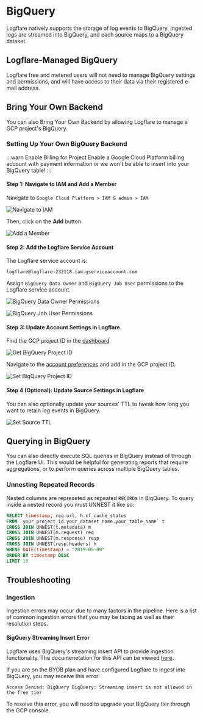 # BigQuery

Logflare natively supports the storage of log events to BigQuery. Ingested logs are streamed into BigQuery, and each source maps to a BigQuery dataset.

## Logflare-Managed BigQuery

Logflare free and metered users will not need to manage BigQuery settings and permissions, and will have access to their data via their registered e-mail address.

## Bring Your Own Backend

You can also Bring Your Own Backend by allowing Logflare to manage a GCP project's BigQuery.

### Setting Up Your Own BigQuery Backend

:::warn Enable Billing for Project
Enable a Google Cloud Platform billing account with payment information or we won't be able to insert into your BigQuery table!
:::

#### Step 1: Navigate to IAM and Add a Member

Navigate to `Google Cloud Platform > IAM & admin > IAM`

![Navigate to IAM](./navigate-to-iam.png)

Then, click on the **Add** button.

![Add a Member](./add-a-member.png)

#### Step 2: Add the Logflare Service Account

The Logflare service account is:

```
logflare@logflare-232118.iam.gserviceaccount.com
```

Assign `BigQuery Data Owner` and `BigQuery Job User` permissions to the Logflare service account.

![BigQuery Data Owner Permissions](./add-service-account-with-permissions.png)

![BigQuery Job User Permissions](./bq-job-user-permissions.png)

#### Step 3: Update Account Settings in Logflare

Find the GCP project ID in the [dashboard](https://console.cloud.google.com/home/dashboard)

![Get BigQuery Project ID](./get-project-id.png)

Navigate to the [account preferences](https://logflare.app/account/edit) and add in the GCP project ID.

![Set BigQuery Project ID](./set-project-id.png)

#### Step 4 (Optional): Update Source Settings in Logflare

You can also optionally update your sources' TTL to tweak how long you want to retain log events in BigQuery.

![Set Source TTL](./add-a-member.png)

## Querying in BigQuery

You can also directly execute SQL queries in BigQuery instead of through the Logflare UI. This would be helpful for generating reports that require aggregations, or to perform queries across multiple BigQuery tables.

### Unnesting Repeated Records

Nested columns are represeted as repeated `RECORD`s in BigQuery. To query inside a nested record you must UNNEST it like so:

```sql
SELECT timestamp, req.url, h.cf_cache_status
FROM `your_project_id.your_dataset_name.your_table_name` t
CROSS JOIN UNNEST(t.metadata) m
CROSS JOIN UNNEST(m.request) req
CROSS JOIN UNNEST(m.response) resp
CROSS JOIN UNNEST(resp.headers) h
WHERE DATE(timestamp) = "2019-05-09"
ORDER BY timestamp DESC
LIMIT 10
```

## Troubleshooting

### Ingestion

Ingestion errors may occur due to many factors in the pipeline. Here is a list of common ingestion errors that you may be facing as well as their resolution steps.

#### BigQuery Streaming Insert Error

Logflare uses BigQuery's streaming insert API to provide ingestion functionality. The documenetation for this API can be viewed [here](https://cloud.google.com/bigquery/docs/streaming-data-into-bigquery).

If you are on the BYOB plan and have configured Logflare to ingest into BigQuery, you may receive this error:

```
Access Denied: BigQuery BigQuery: Streaming insert is not allowed in the free tier
```

To resolve this error, you will need to upgrade your BigQuery tier through the GCP console.
